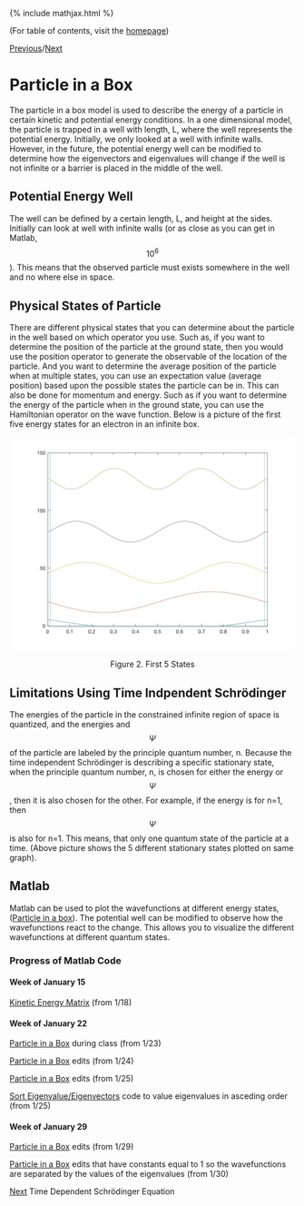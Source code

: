 {% include mathjax.html %}

(For table of contents, visit the [homepage](/README.md))

[Previous](TISE.md)/[Next](TDSE.md)

# Particle in a Box 

The particle in a box model is used to describe the energy of a particle in certain kinetic and potential energy conditions. In a one dimensional model, the particle is trapped in a well with length, L, where the well represents the potential energy. Initially, we only looked at a well with infinite walls. However, in the future, the potential energy well can be modified to determine how the eigenvectors and eigenvalues will change if the well is not infinite or a barrier is placed in the middle of the well. 

## Potential Energy Well

The well can be defined by a certain length, L, and height at the sides. Initially can look at well with infinite walls (or as close as you can get in Matlab, $$10^6$$). This means that the observed particle must exists somewhere in the well and no where else in space. 

## Physical States of Particle 

There are different physical states that you can determine about the particle in the well based on which operator you use. Such as, if you want to determine the position of the particle at the ground state, then you would use the position operator to generate the observable of the location of the particle. And you want to determine the average position of the particle when at multiple states, you can use an expectation value (average position) based upon the possible states the particle can be in. This can also be done for momentum and energy. Such as if you want to determine the energy of the particle when in the ground state, you can use the Hamiltonian operator on the wave function. Below is a picture of the first five energy states for an electron in an infinite box.

<p align="center">
  <img src="https://github.com/kwassarman/Chem308/blob/master/PIB.jpg" width="500">
</p>
<p align="center">Figure 2. First 5 States

## Limitations Using Time Indpendent Schrödinger

The energies of the particle in the constrained infinite region of space is quantized, and the energies and $$\Psi$$ of the particle are labeled by the principle quantum number, n. Because the time independent Schrödinger is describing a specific stationary state, when the principle quantum number, n, is chosen for either the energy or $$\Psi$$, then it is also chosen for the other. For example, if the energy is for n=1, then $$\Psi$$ is also for n=1. This means, that only one quantum state of the particle at a time. (Above picture shows the 5 different stationary states plotted on same graph).

## Matlab

Matlab can be used to plot the wavefunctions at different energy states, ([Particle in a box](PIB5.m)). The potential well can be modified to observe how the wavefunctions react to the change. This allows you to visualize the different wavefunctions at different quantum states. 

### Progress of Matlab Code

#### Week of January 15 
[Kinetic Energy Matrix](/kinetic.m) (from 1/18)
#### Week of January 22
[Particle in a Box](PIB.m) during class (from 1/23)

[Particle in a Box](PIB2.m) edits (from 1/24)

[Particle in a Box](PIB3.m) edits (from 1/25)

[Sort Eigenvalue/Eigenvectors](eigsort.m) code to value eigenvalues in asceding order (from 1/25)
#### Week of January 29
[Particle in a Box](PIB4.m) edits (from 1/29)

[Particle in a Box](PIB5.m) edits that have constants equal to 1 so the wavefunctions are separated by the values of the eigenvalues (from 1/30)

[Next](TDSE.md) Time Dependent Schrödinger Equation
